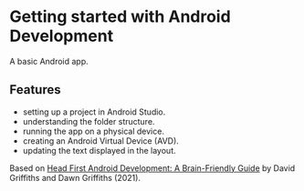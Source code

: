 # Getting started with Android Development

A basic Android app.

## Features

- setting up a project in Android Studio.
- understanding the folder structure.
- running the app on a physical device.
- creating an Android Virtual Device (AVD).
- updating the text displayed in the layout.

Based on [Head First Android Development: A Brain-Friendly Guide](https://www.amazon.com/Head-First-Android-Development-Brain-Friendly/dp/1449362184) by David Griffiths and Dawn Griffiths (2021).
